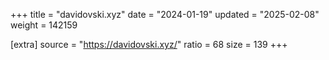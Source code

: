 +++
title = "davidovski.xyz"
date = "2024-01-19"
updated = "2025-02-08"
weight = 142159

[extra]
source = "https://davidovski.xyz/"
ratio = 68
size = 139
+++
